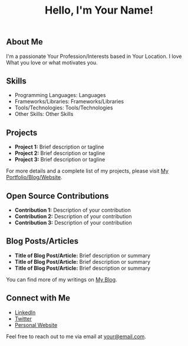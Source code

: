<!DOCTYPE html>
<html lang="en">
<head>
    <meta charset="UTF-8">
    <meta name="viewport" content="width=device-width, initial-scale=1.0">
    <link rel="stylesheet" href="styles.css">
    <title>GitHub Profile</title>
</head>
<body>
    <header>
        <h1>Hello, I'm <span>Your Name</span>!</h1>
    </header>
    <section>
        <h2>About Me</h2>
        <p>I'm a passionate <span>Your Profession/Interests</span> based in <span>Your Location</span>. I love <span>What you love or what motivates you</span>.</p>
    </section>
    <section>
        <h2>Skills</h2>
        <ul>
            <li>Programming Languages: <span>Languages</span></li>
            <li>Frameworks/Libraries: <span>Frameworks/Libraries</span></li>
            <li>Tools/Technologies: <span>Tools/Technologies</span></li>
            <li>Other Skills: <span>Other Skills</span></li>
        </ul>
    </section>
    <section>
        <h2>Projects</h2>
        <ul>
            <li><strong>Project 1:</strong> Brief description or tagline</li>
            <li><strong>Project 2:</strong> Brief description or tagline</li>
            <li><strong>Project 3:</strong> Brief description or tagline</li>
        </ul>
        <p>For more details and a complete list of my projects, please visit <a href="https://yourportfolio.com">My Portfolio/Blog/Website</a>.</p>
    </section>
    <section>
        <h2>Open Source Contributions</h2>
        <ul>
            <li><strong>Contribution 1:</strong> Description of your contribution</li>
            <li><strong>Contribution 2:</strong> Description of your contribution</li>
            <li><strong>Contribution 3:</strong> Description of your contribution</li>
        </ul>
    </section>
    <section>
        <h2>Blog Posts/Articles</h2>
        <ul>
            <li><strong>Title of Blog Post/Article:</strong> Brief description or summary</li>
            <li><strong>Title of Blog Post/Article:</strong> Brief description or summary</li>
            <li><strong>Title of Blog Post/Article:</strong> Brief description or summary</li>
        </ul>
        <p>You can find more of my writings on <a href="https://yourblog.com">My Blog</a>.</p>
    </section>
    <footer>
        <h2>Connect with Me</h2>
        <ul>
            <li><a href="https://www.linkedin.com/in/yourprofile">LinkedIn</a></li>
            <li><a href="https://twitter.com/yourusername">Twitter</a></li>
            <li><a href="https://yourwebsite.com">Personal Website</a></li>
        </ul>
        <p>Feel free to reach out to me via email at <a href="mailto:your@email.com">your@email.com</a>.</p>
    </footer>
</body>
</html>

